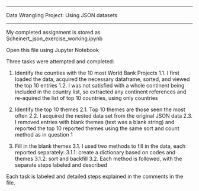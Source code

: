 ***********************************************
Data Wrangling Project: Using JSON datasets
***********************************************

My completed assignment is stored as Scheinert_json_exercise_working.ipynb

Open this file using Jupyter Notebook

Three tasks were attempted and completed:
  1. Identify the counties with the 10 most World Bank Projects
    1.1. I first loaded the data, acquired the necessary dataframe, sorted, and viewed the top 10 entries
    1.2. I was not satisfied with a whole continent being included in the country list, so extracted any continent references and re-aquired the list of top 10 countries, using only countries
  
  2. Identify the top 10 themes
    2.1. Top 10 themes are those seen the most often
    2.2. I acquired the nested data set from the original JSON data
    2.3. I removed entries with blank themes (text was a blank string) and reported the top 10 reported themes using the same sort and count method as in question 1

  3. Fill in the blank themes
    3.1. I used two methods to fill in the data, each reported separately:
      3.1.1: create a dictionary based on codes and themes
      3.1.2: sort and backfill
    3.2. Each method is followed, with the separate steps labeled and described

Each task is labeled and detailed steps explained in the comments in the file.
